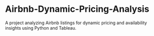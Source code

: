# Airbnb-Dynamic-Pricing-Analysis
A project analyzing Airbnb listings for dynamic pricing and availability insights using Python and Tableau.
